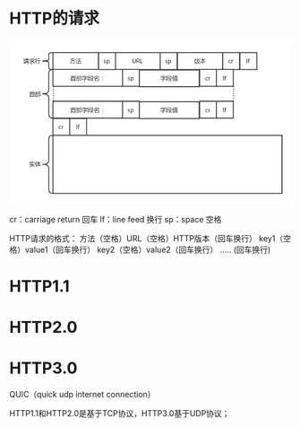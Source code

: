# HTTP的请求
![title](https://raw.githubusercontent.com/xinjiuyijiu/NoteImages/master/gitnote/2020/07/20/http_request-1595211663915.jpg)

cr：carriage return 回车
lf：line feed 换行
sp：space 空格

HTTP请求的格式：
方法（空格）URL（空格）HTTP版本（回车换行）
key1（空格）value1（回车换行）
key2（空格）value2（回车换行）
.....
(回车换行) 


# HTTP1.1

# HTTP2.0




# HTTP3.0
QUIC（quick udp internet connection）


HTTP1.1和HTTP2.0是基于TCP协议，HTTP3.0基于UDP协议；
